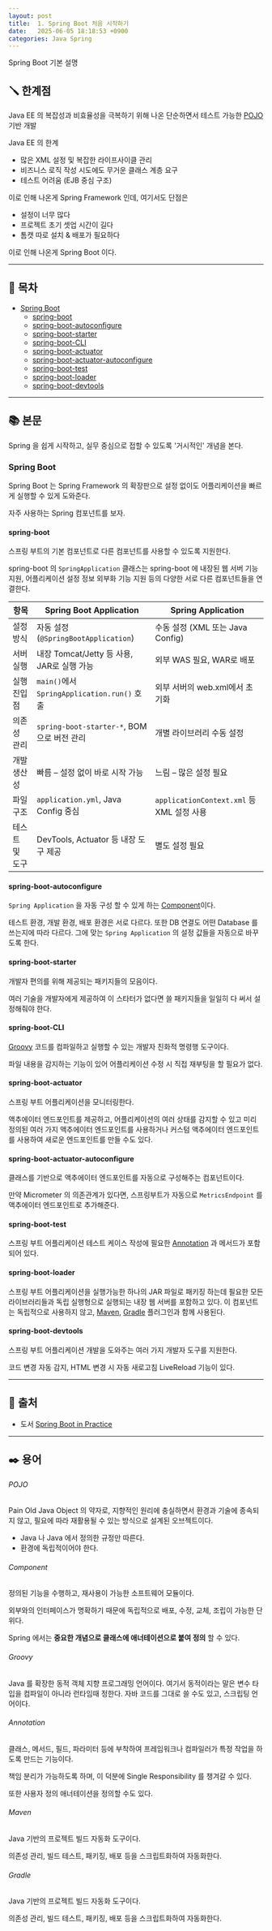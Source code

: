 ```yaml
---
layout: post
title:  1. Spring Boot 처음 시작하기
date:   2025-06-05 18:18:53 +0900
categories: Java Spring
---
```

<!--more-->
Spring Boot 기본 설명

## 🪛 한계점

Java EE 의 복잡성과 비효율성을 극복하기 위해 나온 단순하면서 테스트 가능한 [POJO](#POJO) 기반 개발

Java EE 의 한계
- 많은 XML 설정 및 복잡한 라이프사이클 관리
- 비즈니스 로직 작성 시도에도 무거운 클래스 계층 요구
- 테스트 어려움 (EJB 중심 구조)

이로 인해 나온게 Spring Framework 인데, 여기서도 단점은
- 설정이 너무 많다
- 프로젝트 초기 셋업 시간이 길다
- 톰캣 따로 설치 & 배포가 필요하다

이로 인해 나온게 Spring Boot 이다.

---

## 📂 목차
- [Spring Boot](#spring-boot)
    - [spring-boot](#spring-boot-1)
    - [spring-boot-autoconfigure](#spring-boot-autoconfigure)
    - [spring-boot-starter](#spring-boot-starter)
    - [spring-boot-CLI](#spring-boot-CLI)
    - [spring-boot-actuator](#spring-boot-actuator)
    - [spring-boot-actuator-autoconfigure](#spring-boot-actuator-autoconfigure)
    - [spring-boot-test](#spring-boot-test)
    - [spring-boot-loader](#spring-boot-loader)
    - [spring-boot-devtools](#spring-boot-devtools)

---

## 📚 본문

Spring 을 쉽게 시작하고, 실무 중심으로 접할 수 있도록 '거시적인' 개념을 본다.

### Spring Boot

Spring Boot 는 Spring Framework 의 확장판으로 설정 없이도 어플리케이션을 빠르게 실행할 수 있게 도와준다.

자주 사용하는 Spring 컴포넌트를 보자.

#### spring-boot

스프링 부트의 기본 컴포넌트로 다른 컴포넌트를 사용할 수 있도록 지원한다.

spring-boot 의 `SpringApplication` 클래스는 spring-boot 에 내장된 웹 서버 기능 지원, 어플리케이션 설정 정보 외부화 기능 지원 등의 다양한 서로 다른 컴포넌트들을 연결한다.

| 항목           | Spring Boot Application                        | Spring Application                          |
|----------------|-----------------------------------------------|---------------------------------------------|
| 설정 방식      | 자동 설정 (`@SpringBootApplication`)           | 수동 설정 (XML 또는 Java Config)            |
| 서버 실행      | 내장 Tomcat/Jetty 등 사용, JAR로 실행 가능     | 외부 WAS 필요, WAR로 배포                   |
| 실행 진입점    | `main()`에서 `SpringApplication.run()` 호출   | 외부 서버의 web.xml에서 초기화              |
| 의존성 관리    | `spring-boot-starter-*`, BOM으로 버전 관리     | 개별 라이브러리 수동 설정                   |
| 개발 생산성    | 빠름 – 설정 없이 바로 시작 가능                 | 느림 – 많은 설정 필요                       |
| 파일 구조      | `application.yml`, Java Config 중심           | `applicationContext.xml` 등 XML 설정 사용   |
| 테스트 및 도구 | DevTools, Actuator 등 내장 도구 제공           | 별도 설정 필요                              |

#### spring-boot-autoconfigure

`Spring Application` 을 자동 구성 할 수 있게 하는 [Component](#component)이다.

테스트 환경, 개발 환경, 배포 환경은 서로 다르다. 또한 DB 연결도 어떤 Database 를 쓰는지에 따라 다르다. 그에 맞는 `Spring Application` 의 설정 값들을 자동으로 바꾸도록 한다.

#### spring-boot-starter

개발자 편의를 위해 제공되는 패키지들의 모음이다.

여러 기술을 개발자에게 제공하여 이 스타터가 없다면 쓸 패키지들을 일일히 다 써서 설정해줘야 한다.

#### spring-boot-CLI

[Groovy](#groovy) 코드를 컴파일하고 실행할 수 있는 개발자 친화적 명령행 도구이다.

파일 내용을 감지하는 기능이 있어 어플리케이션 수정 시 직접 재부팅을 할 필요가 없다.

#### spring-boot-actuator

스프링 부트 어플리케이션을 모니터링한다.

액추에이터 엔드포인트를 제공하고, 어플리케이션의 여러 상태를 감지할 수 있고 미리 정의된 여러 가지 액추에이터 엔드포인트를 사용하거나 커스텀 액추에이터 엔드포인트를 사용하여 새로운 엔드포인트를 만들 수도 있다.

#### spring-boot-actuator-autoconfigure

클래스를 기반으로 액추에이터 엔드포인트를 자동으로 구성해주는 컴포넌트이다.

만약 Micrometer 의 의존관계가 있다면, 스프링부트가 자동으로 `MetricsEndpoint` 를 액추에이터 엔드포인트로 추가해준다.

#### spring-boot-test

스프링 부트 어플리케이션 테스트 케이스 작성에 필요한 [Annotation](#annotation) 과 메서드가 포함되어 있다.

#### spring-boot-loader

스프링 부트 어플리케이션을 실행가능한 하나의 JAR 파일로 패키징 하는데 필요한 모든 라이브러리들과 독립 실행형으로 실행되는 내장 웹 서버를 포함하고 있다. 이 컴포넌트는 독립적으로 사용하지 않고, [Maven](#maven), [Gradle](#gradle) 플러그인과 함께 사용된다.

#### spring-boot-devtools

스프링 부트 어플리케이션 개발을 도와주는 여러 가지 개발자 도구를 지원한다.

코드 변경 자동 감지, HTML 변경 시 자동 새로고침 LiveReload 기능이 있다.

---

## 🔗 출처
- 도서 [Spring Boot in Practice](https://www.aladin.co.kr/shop/wproduct.aspx?ItemId=279280319&srsltid=AfmBOoqOq7s5PrLMTe6aMGBXVD7AjNczIgN0e57lelyEY76kueqPkxeK)

---


## ✒️ 용어

###### POJO

Pain Old Java Object 의 약자로,  지향적인 원리에 충실하면서 환경과 기술에 종속되지 않고, 필요에 따라 재활용될 수 있는 방식으로 설계된 오브젝트이다.

- Java 나 Java 에서 정의한 규정만 따른다.
- 환경에 독립적이어야 한다.

###### Component

정의된 기능을 수행하고, 재사용이 가능한 소프트웨어 모듈이다.

외부와의 인터페이스가 명확하기 때문에 독립적으로 배포, 수정, 교체, 조립이 가능한 단위다.

Spring 에서는 **중요한 개념으로 클래스에 애너테이션으로 붙여 정의** 할 수 있다.

###### Groovy

Java 를 확장한 동적 객체 지향 프로그래밍 언어이다. 여기서 동적이라는 말은 변수 타입을 컴파일이 아니라 런타임때 정한다. 자바 코드를 그대로 쓸 수도 있고, 스크립팅 언어이다.

###### Annotation

클래스, 메서드, 필드, 파라미터 등에 부착하여 프레임워크나 컴파일러가 특정 작업을 하도록 만드는 기능이다.

책임 분리가 가능하도록 하며, 이 덕분에 Single Responsibility 를 챙겨갈 수 있다.

또한 사용자 정의 애너테이션을 정의할 수도 있다.

###### Maven

Java 기반의 프로젝트 빌드 자동화 도구이다.

의존성 관리, 빌드 테스트, 패키징, 배포 등을 스크립트화하여 자동화한다.

###### Gradle

Java 기반의 프로젝트 빌드 자동화 도구이다.

의존성 관리, 빌드 테스트, 패키징, 배포 등을 스크립트화하여 자동화한다.